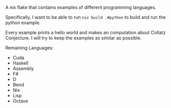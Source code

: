 A nix flake that contains examples of different programming languages.

Specifically, I want to be able to run `nix build .#python` to build and run the python example.

Every example prints a hello world and makes an computation about Collatz Conjecture. I will try to keep the examples as similar as possible.

Remaining Languages:
- Cuda
- Haskell
- Assembly
- F#
- D
- Bend
- Nix
- Lisp
- Octave


